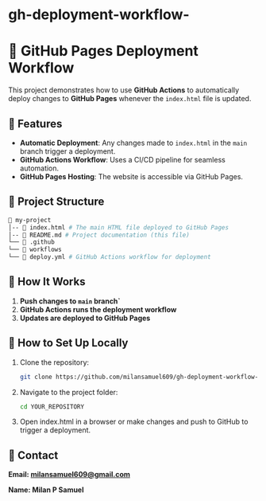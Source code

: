 # gh-deployment-workflow-

# 🚀 GitHub Pages Deployment Workflow

This project demonstrates how to use **GitHub Actions** to automatically deploy changes to **GitHub Pages** whenever the `index.html` file is updated.  

## 🌟 Features
- **Automatic Deployment**: Any changes made to `index.html` in the `main` branch trigger a deployment.  
- **GitHub Actions Workflow**: Uses a CI/CD pipeline for seamless automation.  
- **GitHub Pages Hosting**: The website is accessible via GitHub Pages.

## 📂 Project Structure

```sh
📁 my-project
│-- 📜 index.html # The main HTML file deployed to GitHub Pages
│-- 📜 README.md # Project documentation (this file)
└── 📁 .github
└── 📁 workflows
└── 📜 deploy.yml # GitHub Actions workflow for deployment
```

## 🚀 How It Works
1. **Push changes to `main` branch`**  
2. **GitHub Actions runs the deployment workflow**  
3. **Updates are deployed to GitHub Pages**  

## 🔧 How to Set Up Locally
1. Clone the repository:

   ```sh
   git clone https://github.com/milansamuel609/gh-deployment-workflow-.git
   ```
2. Navigate to the project folder:

   ```sh
   cd YOUR_REPOSITORY
   ```

3. Open index.html in a browser or make changes and push to GitHub to trigger a deployment.

## 📧 Contact

**Email: milansamuel609@gmail.com**

**Name: Milan P Samuel**
